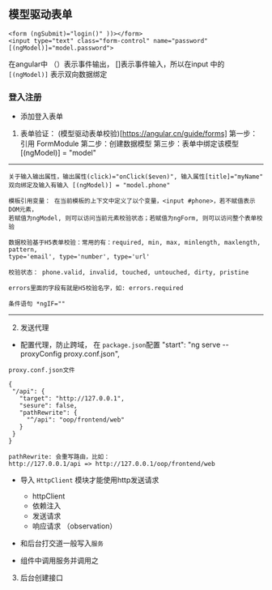 ## 模型驱动表单
```
<form (ngSubmit)="login()" ))></form>
<input type="text" class="form-control" name="password" [(ngModel)]="model.password">
```
在angular中 （）表示事件输出， []表示事件输入，所以在input 中的 `[(ngModel)]` 表示双向数据绑定

### 登入注册
- 添加登入表单
1. 表单验证：  (模型驱动表单校验)[https://angular.cn/guide/forms]
 第一步：引用 FormModule
 第二步：创建数据模型
 第三步：表单中绑定该模型[(ngModel)] = "model" 
-----
    关于输入输出属性，输出属性(click)="onClick($even)", 输入属性[title]="myName"
    双向绑定及输入有输入 [(ngModel)] = "model.phone"

    模板引用变量： 在当前模板的上下文中定义了以个变量，<input #phone>，若不赋值表示DOM元素，
    若赋值为ngModel, 则可以访问当前元素校验状态；若赋值为ngForm, 则可以访问整个表单校验    

    数据校验基于H5表单校验：常用的有：required, min, max, minlength, maxlength, pattern,
    type='email', type='number', type='url'

    校验状态： phone.valid, invalid, touched, untouched, dirty, pristine

    errors里面的字段有就是H5校验名字，如: errors.required

    条件语句 *ngIF=""
-----
2. 发送代理
 - 配置代理，防止跨域， 在 `package.json`配置 "start": "ng serve --proxyConfig proxy.conf.json",
 ```
 proxy.conf.json文件

 {
  "/api": {
    "target": "http://127.0.0.1",
    "sesure": false,
    "pathRewrite": {
      "^/api": "oop/frontend/web"
    }
  }
}

pathRewrite: 会重写路由，比如：
http://127.0.0.1/api => http://127.0.0.1/oop/frontend/web
 ```
 - 导入 `HttpClient` 模块才能使用http发送请求 

    - httpClient 
    - 依赖注入
    - 发送请求
    - 响应请求 （observation）
 - 和后台打交道一般写入`服务`
 - 组件中调用服务并调用之
3. 后台创建接口